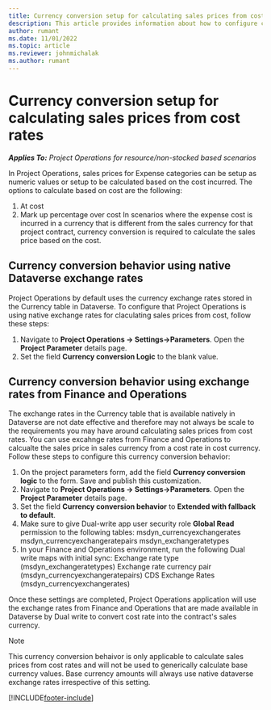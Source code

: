 ```yaml
---
title: Currency conversion setup for calculating sales prices from cost rates
description: This article provides information about how to configure currency conversion behavior in Project Operations that will be used when generating sales transactions from cost transaction .
author: rumant
ms.date: 11/01/2022
ms.topic: article
ms.reviewer: johnmichalak
ms.author: rumant
---
```


# Currency conversion setup for calculating sales prices from cost rates

_**Applies To:** Project Operations for resource/non-stocked based scenarios_

In Project Operations, sales prices for Expense categories can be setup as numeric values or setup to be calculated based on the cost incurred. 
The options to calculate based on cost are the following:
1. At cost
2. Mark up percentage over cost
In scenarios where the expense cost is incurred in a currency that is different from the sales currency for that project contract, 
currency conversion is required to calculate the sales price based on the cost.

## Currency conversion behavior using native Dataverse exchange rates
Project Operations by default uses the currency exchange rates stored in the Currency table in Dataverse. To configure that Project Operations is using native exchange rates for claculating sales prices from cost, follow these steps:
1. Navigate to **Project Operations -> Settings->Parameters**. Open the **Project Parameter** details page. 
2. Set the field **Currency conversion Logic** to the blank value. 

## Currency conversion behavior using exchange rates from Finance and Operations
The exchange rates in the Currency table that is available natively in Dataverse are not date effective and therefore may not always be scale to the requirements you may have around calculating sales prices from cost rates. 
You can use excahnge rates from Finance and Operations to calcualte the sales price in sales currency from a cost rate in cost currency. Follow these steps to configure this currency conversion behavior:

1. On the project parameters form, add the field **Currency conversion logic** to the form. Save and publish this customization.
2. Navigate to **Project Operations -> Settings->Parameters**. Open the **Project Parameter** details page. 
3. Set the field **Currency conversion behavior** to  **Extended with fallback to default**.
4. Make sure to give Dual-write app user security role **Global Read** permission to the following tables:
      msdyn_currencyexchangerates
      msdyn_currencyexchangeratepairs
      msdyn_exchangeratetypes
5. In your Finance and Operations environment, run the following Dual write maps  with initial sync:
      Exchange rate type (msdyn_exchangeratetypes)
      Exchange rate currency pair (msdyn_currencyexchangeratepairs)
      CDS Exchange Rates (msdyn_currencyexchangerates)
 
 Once these settings are completed, Project Operations application will use the exchange rates from Finance and Operations that are made available in Dataverse by Dual write to convert cost rate into the contract's sales currency. 
 
 >[!Note]
 >This currency conversion behaivor is only applicable to calculate sales prices from cost rates and will not be used to generically calculate base currency values. 
 >Base currency amounts will always use native dataverse exchange rates irrespective of this setting. 


[!INCLUDE[footer-include](../includes/footer-banner.md)]
